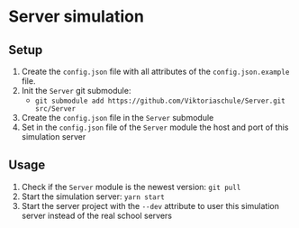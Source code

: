# Server simulation
## Setup
1. Create the `config.json` file with all attributes of the `config.json.example` file.
2. Init the `Server` git submodule:
    - `git submodule add https://github.com/Viktoriaschule/Server.git src/Server`
3. Create the `config.json` file in the `Server` submodule
3. Set in the `config.json` file of the `Server` module the host and port of this simulation server

## Usage
1. Check if the `Server` module is the newest version: `git pull`
2. Start the simulation server: `yarn start`
3. Start the server project with the `--dev` attribute to user this simulation server instead of the real school servers